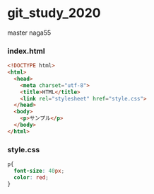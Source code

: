 # git_study_2020

master
naga55

### index.html
```html
<!DOCTYPE html>
<html>
  <head>
    <meta charset="utf-8">
    <title>HTML</title>
    <link rel="stylesheet" href="style.css">
  </head>
  <body>
    <p>サンプル</p>
  </body>
</html>
```

### style.css
```css
p{
  font-size: 40px;
  color: red;
}
```
